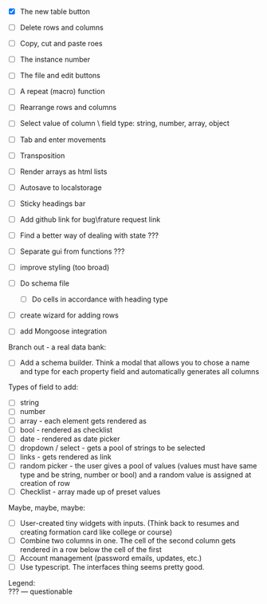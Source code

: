 - [x] The new table button
- [ ] Delete rows and columns
- [ ] Copy, cut and paste roes
- [ ] The instance number
- [ ] The file and edit buttons
- [ ] A repeat (macro) function
- [ ] Rearrange rows and columns
- [ ] Select value of column \ field type: string, number, array, object
- [ ] Tab and enter movements
- [ ] Transposition
- [ ] Render arrays as html lists
- [ ] Autosave to localstorage
- [ ] Sticky headings bar
- [ ] Add github link for bug\frature request link

- [ ] Find a better way of dealing with state ???
- [ ] Separate gui from functions ???
- [ ] improve styling (too broad)
- [ ] Do schema file
  - [ ] Do cells in accordance with heading type
- [ ] create wizard for adding rows
- [ ] add Mongoose integration

Branch out - a real data bank:

- [ ] Add a schema builder. Think a modal that allows you to chose a name and type for each property field and automatically generates all columns

Types of field to add:

- [ ] string
- [ ] number
- [ ] array - each element gets rendered as <li>
- [ ] bool - rendered as checklist
- [ ] date - rendered as date picker
- [ ] dropdown / select - gets a pool of strings to be selected
- [ ] links - gets rendered as link
- [ ] random picker - the user gives a pool of values (values must have same type and be string, number or bool) and a random value is assigned at creation of row
- [ ] Checklist - array made up of preset values

Maybe, maybe, maybe:

- [ ] User-created tiny widgets with inputs. (Think back to resumes and creating formation card like college or course)
- [ ] Combine two columns in one. The cell of the second column gets rendered in a row below the cell of the first
- [ ] Account management (password emails, updates, etc.)
- [ ] Use typescript. The interfaces thing seems pretty good.

Legend:  
??? — questionable
